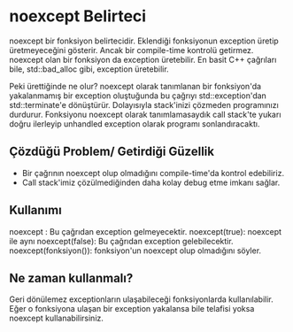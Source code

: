 # noexcept Belirteci
noexcept bir fonksiyon belirtecidir. Eklendiği fonksiyonun exception üretip üretmeyeceğini gösterir. Ancak bir compile-time kontrolü getirmez. noexcept olan bir fonksiyon da exception üretebilir. En basit C++ çağrıları bile, std::bad_alloc gibi, exception üretebilir.

Peki ürettiğinde ne olur? noexcept olarak tanımlanan bir fonksiyon'da yakalanmamış bir exception oluştuğunda bu çağrıyı std::exception'dan std::terminate'e dönüştürür. Dolayısıyla stack'inizi çözmeden programınızı durdurur. Fonksiyonu noexcept olarak tanımlamasaydık call stack'te yukarı doğru ilerleyip unhandled exception olarak programı sonlandıracaktı.


## Çözdüğü Problem/ Getirdiği Güzellik
- Bir çağrının noexcept olup olmadığını compile-time'da kontrol edebiliriz.
- Call stack'imiz çözülmediğinden daha kolay debug etme imkanı sağlar.

## Kullanımı
noexcept : Bu çağrıdan exception gelmeyecektir.
noexcept(true): noexcept ile aynı
noexcept(false): Bu çağrıdan exception gelebilecektir.
noexcept(fonksiyon()): fonksiyon'un noexcept olup olmadığını söyler.

## Ne zaman kullanmalı?

Geri dönülemez exceptionların ulaşabileceği fonksiyonlarda kullanılabilir. Eğer o fonksiyona ulaşan bir exception yakalansa bile telafisi yoksa noexcept kullanabilirsiniz.